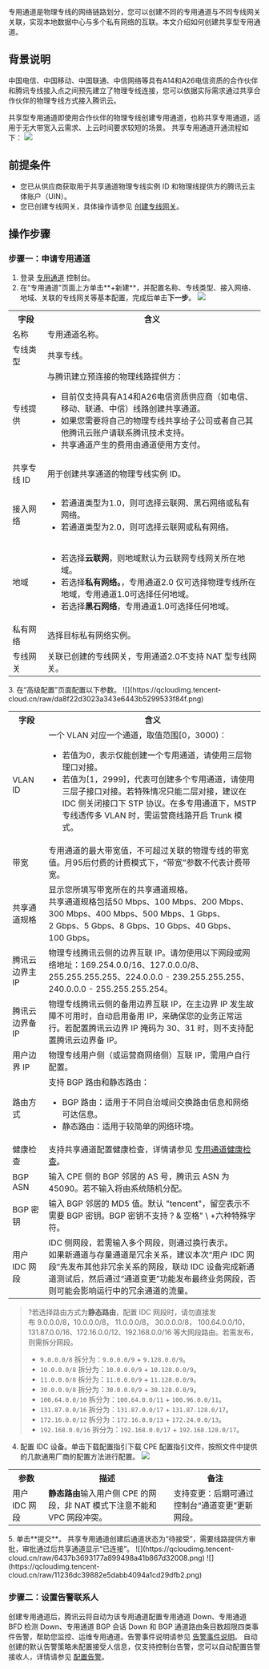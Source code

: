 专用通道是物理专线的网络链路划分，您可以创建不同的专用通道与不同专线网关关联，实现本地数据中心与多个私有网络的互联。本文介绍如何创建共享型专用通道。

## 背景说明
中国电信、中国移动、中国联通、中信网络等具有A14和A26电信资质的合作伙伴和腾讯专线接入点之间预先建立了物理专线连接，您可以依据实际需求通过共享合作伙伴的物理专线方式接入腾讯云。

共享型专用通道即使用合作伙伴的物理专线创建专用通道，也称共享专用通道，适用于无大带宽入云需求、上云时间要求较短的场景。
共享专用通道开通流程如下：
![](https://qcloudimg.tencent-cloud.cn/raw/411aa1e6995b6eec1c889a2fcc528f3c.png)

## 前提条件
- 您已从供应商获取用于共享通道物理专线实例 ID 和物理线提供方的腾讯云主体账户（UIN）。
- 您已创建专线网关，具体操作请参见 [创建专线网关](https://cloud.tencent.com/document/product/216/19256)。


## 操作步骤
### 步骤一：申请专用通道
1. 登录 [专用通道](https://console.cloud.tencent.com/dc/conn) 控制台。
2. 在“专用通道”页面上方单击**+新建**，并配置名称、专线类型、接入网络、地域、关联的专线网关等基本配置，完成后单击**下一步**。
![](https://qcloudimg.tencent-cloud.cn/raw/07a7bb7091842ba6caa4a5f254370019.png)
<table>
<tr>
<th>字段</th>
<th>含义</th>
</tr>
<tr>
<td>名称</td>
<td>专用通道名称。</td>
</tr>
<tr>
<td>专线类型</td>
<td>共享专线。</td>
</tr>
<tr>
<td>专线提供</td>
<td>与腾讯建立预连接的物理线路提供方：<ul><li>目前仅支持具有A14和A26电信资质供应商（如电信、移动、联通、中信）线路创建共享通道。</li><li>如果您需要将自己的物理专线共享给子公司或者自己其他腾讯云账户请联系腾讯技术支持。</li><li>共享通道产生的费用由通道使用方支付。</li></ul></td>
</tr>
<tr>
<td>共享专线 ID</td>
<td>用于创建共享通道的物理专线实例 ID。</td>
</tr>
<tr>
<td>接入网络</td>
<td><ul><li>若通道类型为1.0，则可选择云联网、黑石网络或私有网络。</li><li>若通道类型为2.0，则可选择云联网或私有网络。</li></ul></td>
</tr>
<tr>
<td>地域</td>
<td><ul><li>若选择<b>云联网</b>，则地域默认为云联网专线网关所在地域。</li><li>若选择<b>私有网络。</b>，专用通道2.0 仅可选择物理专线所在地域，专用通道1.0可选择任何地域。</li><li>若选择<b>黑石网络</b>，专用通道1.0可选择任何地域。</li></ul></td>
</tr>
<tr>
<td>私有网络</td>
<td>选择目标私有网络实例。</td>
</tr>
<tr>
<td>专线网关</td>
<td>关联已创建的专线网关，专用通道2.0不支持 NAT 型专线网关。</td>
</tr>
</table>
3. 在“高级配置”页面配置以下参数。
![](https://qcloudimg.tencent-cloud.cn/raw/da8f22d3023a343e6443b5299533f84f.png)
<table>
<tr>
<th>字段</th>
<th>含义</th>
</tr>
<tr>
<td>VLAN ID</td>
<td>一个 VLAN 对应一个通道，取值范围[0，3000)：<ul><li>若值为0，表示仅能创建一个专用通道，请使用三层物理口对接。</li><li>若值为[1，2999]，代表可创建多个专用通道，请使用三层子接口对接。若特殊情况只能二层对接，建议在 IDC 侧关闭接口下 STP 协议。在多专用通道下，MSTP 专线透传多 VLAN 时，需运营商线路开启 Trunk 模式。</li></ul></td>
</tr>
<tr>
<td>带宽</td>
<td>专用通道的最大带宽值，不可超过关联的物理专线的带宽值。月95后付费的计费模式下，“带宽”参数不代表计费带宽。</td>
</tr>
<tr>
<td>共享通道规格</td>
<td>显示您所填写带宽所在的共享通道规格。</br>共享通道规格包括50 Mbps、100 Mbps、200 Mbps、300 Mbps、400 Mbps、500 Mbps、1 Gbps、2 Gbps、5 Gbps、8 Gbps、10 Gbps、40 Gbps、100 Gbps。</td>
</tr>
<tr>
<td>腾讯云边界主 IP</td>
<td>物理专线腾讯云侧的边界互联 IP。请勿使用以下网段或网络地址：169.254.0.0/16、127.0.0.0/8、255.255.255.255、224.0.0.0 - 239.255.255.255、240.0.0.0 - 255.255.255.254。</td>
</tr>
<tr>
<td>腾讯云边界备 IP</td>
<td>物理专线腾讯云侧的备用边界互联 IP，在主边界 IP 发生故障不可用时，自动启用备用 IP，来确保您的业务正常运行。若配置腾讯云边界 IP 掩码为 30、31 时，则不支持配置腾讯云边界备 IP。</td>
</tr>
<tr>
<td>用户边界 IP</td>
<td>物理专线用户侧（或运营商网络侧）互联 IP，需用户自行配置。</td>
</tr>
<tr>
<td>路由方式</td>
<td>支持 BGP 路由和静态路由：<ul><li>BGP 路由：适用于不同自治域间交换路由信息和网络可达信息。</li><li>静态路由：适用于较简单的网络环境。</li></ul></td>
</tr>
<tr>
<td>健康检查</td>
<td>支持共享通道配置健康检查，详情请参见 <a href="https://cloud.tencent.com/document/product/216/56667">专用通道健康检查</a>。</td>
</tr>
<tr>
<td>BGP ASN</td>
<td>输入 CPE 侧的 BGP 邻居的 AS 号，腾讯云 ASN 为 45090。若不输入将由系统随机分配。</td>
</tr>
<tr>
<td>BGP 密钥</td>
<td>输入 BGP 邻居的 MD5 值。默认 "tencent"，留空表示不需要 BGP 密钥。BGP 密钥不支持 ? & 空格" \ +六种特殊字符。</td>
</tr>
<tr>
<td>用户 IDC 网段</td>
<td>IDC 侧网段，若需输入多个网段，则通过换行表示。</br>
如果新通道与存量通道是冗余关系，建议本次“用户 IDC 网段”先发布其他非冗余关系的网段，联动 IDC 设备完成新通道测试后，然后通过“通道变更”功能发布最终业务网段，否则可能会影响运行中的冗余通道的流量。</td>
</tr>
</table>

>?若选择路由方式为**静态路由**，配置 IDC 网段时，请勿直接发布 9.0.0.0/8，10.0.0.0/8， 11.0.0.0/8， 30.0.0.0/8， 100.64.0.0/10，131.87.0.0/16、172.16.0.0/12、192.168.0.0/16 等大网段路由。若需发布，则需拆分网段。
>- `9.0.0.0/8` 拆分为：`9.0.0.0/9` + `9.128.0.0/9`。
>- `10.0.0.0/8` 拆分为：`10.0.0.0/9` + `10.128.0.0/9`。
>- `11.0.0.0/8` 拆分为：`11.0.0.0/9` + `11.128.0.0/9`。
>- `30.0.0.0/8` 拆分为：`30.0.0.0/9` + `30.128.0.0/9`。
>- `100.64.0.0/10` 拆分为：`100.64.0.0/11` + `100.96.0.0/11`。
>- `131.87.0.0/16` 拆分为：`131.87.0.0/17` + `131.87.128.0/17`。
>- `172.16.0.0/12` 拆分为：`172.16.0.0/13` + `172.24.0.0/13`。
>- `192.168.0.0/16` 拆分为：`192.168.0.0/17` + `192.168.128.0/17`。
>
4. 配置 IDC 设备。单击下载配置指引下载 CPE 配置指引文件，按照文件中提供的几款通用厂商的配置方法进行配置。
![](https://qcloudimg.tencent-cloud.cn/raw/aead23b133afb65499565af83c1c45b8.png)
<table>
<tr>
<th>参数</th>
<th>描述</th>
<th>备注</th>
</tr>
<tr>
<td>用户 IDC 网段</td>
<td><b>静态路由</b>输入用户侧 CPE 的网段，非 NAT 模式下注意不能和 VPC 网段冲突。</td>
<td>支持变更：后期可通过控制台“通道变更”更新网段。</td>
</tr>
</table>
5. 单击**提交**。
共享专用通道创建后通道状态为“待接受”，需要线路提供方审批，审批通过后共享通道显示“已连接”。
![](https://qcloudimg.tencent-cloud.cn/raw/6437b3693177a899498a41b867d32008.png)
![](https://qcloudimg.tencent-cloud.cn/raw/11236dc39882e5dabb4094a1cd29dfb2.png)

### 步骤二：设置告警联系人
创建专用通道后，腾讯云将自动为该专用通道配置专用通道 Down、专用通道 BFD 检测 Down、专用通道 BGP 会话 Down 和 BGP 通道路由条目数超限四类事件告警，帮助您监控、运维专用通道。告警事件说明请参见 [告警事件说明](https://cloud.tencent.com/document/product/216/48582#gjsj)。
自动创建的默认告警策略未配置接受人信息，仅支持控制台告警，您可以自动配置告警接收人，详情请参见 [配置告警](https://cloud.tencent.com/document/product/216/48581)。
